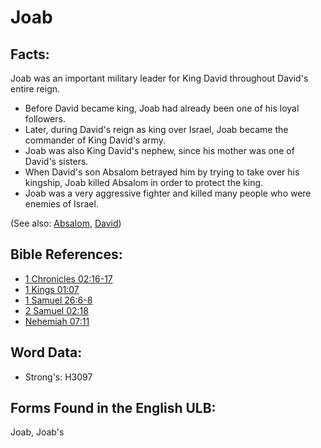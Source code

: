 # Joab

## Facts:

Joab was an important military leader for King David throughout David's entire reign.

* Before David became king, Joab had already been one of his loyal followers.
* Later, during David's reign as king over Israel, Joab became the commander of King David's army.
* Joab was also King David's nephew, since his mother was one of David's sisters.
* When David's son Absalom betrayed him by trying to take over his kingship, Joab killed Absalom in order to protect the king.
* Joab was a very aggressive fighter and killed many people who were enemies of Israel.

(See also: [Absalom](../names/absalom.md), [David](../names/david.md))

## Bible References:

* [1 Chronicles 02:16-17](rc://en/tn/help/1ch/02/16)
* [1 Kings 01:07](rc://en/tn/help/1ki/01/07)
* [1 Samuel 26:6-8](rc://en/tn/help/1sa/26/06)
* [2 Samuel 02:18](rc://en/tn/help/2sa/02/18)
* [Nehemiah 07:11](rc://en/tn/help/neh/07/11)

## Word Data:

* Strong's: H3097

## Forms Found in the English ULB:

Joab, Joab's
